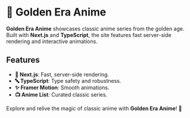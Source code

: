 # 🌟 Golden Era Anime

**Golden Era Anime** showcases classic anime series from the golden age. Built with **Next.js** and **TypeScript**, the site features fast server-side rendering and interactive animations.

## Features

- **🚀 Next.js**: Fast, server-side rendering.
- **🔤 TypeScript**: Type safety and robustness.
- **✨ Framer Motion**: Smooth animations.
- **📺 Anime List**: Curated classic series.

Explore and relive the magic of classic anime with **Golden Era Anime**! 🎉
